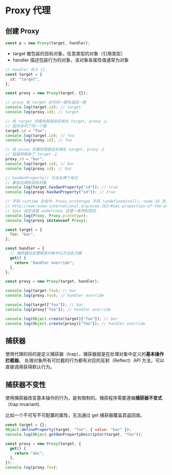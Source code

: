 # Proxy 代理

## 创建 Proxy

```javascript
const p = new Proxy(target, handler);
```

- target 被包装的目标对象，任意类型的对象（引用类型）
- handler 描述包装行为的对象，该对象各属性值通常为对象

```js
// handler 传入 {}
const target = {
  id: "target",
};

const proxy = new Proxy(target, {});

// proxy 和 target 访问同一属性返回一致
console.log(target.id); // target
console.log(proxy.id); // target

// 给 target 的属性赋值会反映在 target, proxy 上
// 因为访问了同一个值
target.id = "foo";
console.log(target.id); // foo
console.log(proxy.id); // foo

// 给 proxy 的属性赋值会反映在 target, proxy 上
// 赋值转移到了 target 上
proxy.id = "bar";
console.log(target.id); // bar
console.log(proxy.id); // bar

// hasOwnProperty() 方法在两个地方
// 都会应用到目标对象
console.log(target.hasOwnProperty("id")); // true
console.log(proxy.hasOwnProperty("id")); // true

// 不同 runtime 实现中，Proxy.prototype 不同 (undefined/null), node 10 及以下返回 null
// http://www.ecma-international.org/ecma-262/#sec-properties-of-the-proxy-constructor
// Spec 说应该是 undefined，这是一条特别规定
console.log(Proxy, Proxy.prototype);
console.log(proxy instanceof Proxy);
```

```js
const target = {
  foo: "bar",
};

const handler = {
  // 捕获器在处理程序对象中以方法名为键
  get() {
    return "handler override";
  },
};

const proxy = new Proxy(target, handler);

console.log(target.foo); // bar
console.log(proxy.foo); // handler override

console.log(target["foo"]); // bar
console.log(proxy["foo"]); // handler override

console.log(Object.create(target)["foo"]); // bar
console.log(Object.create(proxy)["foo"]); // handler override
```

## 捕获器

使用代理的目的是定义捕获器（trap），捕获器就是在处理对象中定义的**基本操作拦截器**。
处理对象所有可拦截的行为都有对应的反射（Reflect）API 方法，可以直接调用获得默认行为。

## 捕获器不变性

使用捕获器改变基本操作的行为，是有限制的。捕获程序需要遵循**捕获器不变式**（trap invariant).

比如一个不可写不可配置的属性，无法通过 get 捕获器覆盖其返回值。

```js
const target = {};
Object.defineProperty(target, "foo", { value: "bar" });
console.log(Object.getOwnPropertyDescriptor(target, "foo"));

const proxy = new Proxy(target, {
  get() {
    return "abc";
  },
});
console.log(proxy.foo);
```
